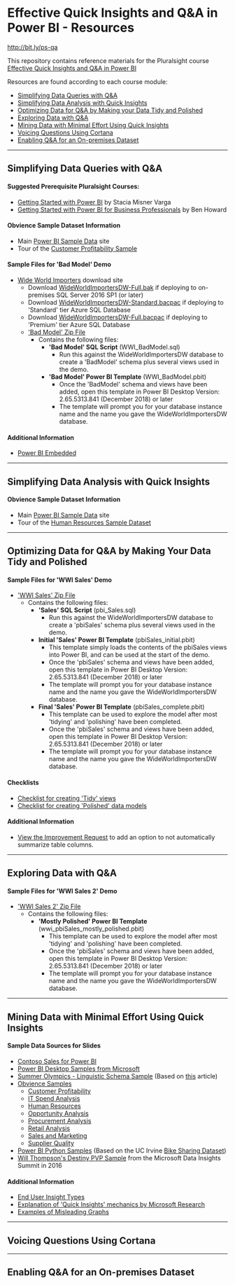# Effective Quick Insights and Q&amp;A in Power BI - Resources

http://bit.ly/ps-qa

This repository contains reference materials for the Pluralsight course [Effective Quick Insights and Q&amp;A in Power BI](https://pluralsight.com)

Resources are found according to each course module:
* [Simplifying Data Queries with Q&A](#simplifying-data-queries-with-qa)
* [Simplifying Data Analysis with Quick Insights](#simplifying-data-analysis-with-quick-insights)
* [Optimizing Data for Q&A by Making your Data Tidy and Polished](#optimizing-data-for-qa-by-making-your-data-tidy-and-polished)
* [Exploring Data with Q&A](#exploring-data-with-qa)
* [Mining Data with Minimal Effort Using Quick Insights](#mining-data-with-minimal-effort-using-quick-insights)
* [Voicing Questions Using Cortana](#voicing-questions-using-cortana)
* [Enabling Q&A for an On-premises Dataset](#enabling-qa-for-an-on-premises-dataset)

***
## Simplifying Data Queries with Q&A
#### Suggested Prerequisite Pluralsight Courses:
* [Getting Started with Power BI](http://bit.ly/getting-started-power-bi) by Stacia Misner Varga
* [Getting Started with Power BI for Business Professionals](http://bit.ly/getting-started-power-bi-business-professionals) by Ben Howard

#### Obvience Sample Dataset Information
* Main [Power BI Sample Data](https://docs.microsoft.com/en-us/power-bi/sample-datasets) site
* Tour of the [Customer Profitability Sample](https://docs.microsoft.com/en-us/power-bi/sample-customer-profitability)

#### Sample Files for 'Bad Model' Demo
* [Wide World Importers](http://bit.ly/WideWorldImporters) download site
	* Download [WideWorldImportersDW-Full.bak](https://github.com/Microsoft/sql-server-samples/releases/download/wide-world-importers-v1.0/WideWorldImportersDW-Full.bak) if deploying to on-premises SQL Server 2016 SP1 (or later)
	* Download [WideWorldImportersDW-Standard.bacpac](https://github.com/Microsoft/sql-server-samples/releases/download/wide-world-importers-v1.0/WideWorldImportersDW-Standard.bacpac) if deploying to 'Standard' tier Azure SQL Database
	* Download [WideWorldImportersDW-Full.bacpac](https://github.com/Microsoft/sql-server-samples/releases/download/wide-world-importers-v1.0/WideWorldImportersDW-Full.bacpac) if deploying to 'Premium' tier Azure SQL Database
	* ['Bad Model' Zip File](https://github.com/Jim-Kay/power-bi-quick-insights-qna/raw/master/Simplifying_Data_Queries_with_Q%26A/WWI_BadModel.zip)
		* Contains the following files:
		   * __'Bad Model' SQL Script__ (WWI_BadModel.sql)
			 * Run this against the WideWorldImportersDW database to create a 'BadModel' schema plus several views used in the demo.
		   * __'Bad Model' Power BI Template__ (WWI_BadModel.pbit)
			 * Once the 'BadModel' schema and views have been added, open this template in Power BI Desktop Version: 2.65.5313.841 (December 2018) or later
			 * The template will prompt you for your database instance name and the name you gave the WideWorldImportersDW database.

 #### Additional Information
   * [Power BI Embedded](http://bit.ly/PowerBI-Embedded)

***
## Simplifying Data Analysis with Quick Insights
#### Obvience Sample Dataset Information
* Main [Power BI Sample Data](https://docs.microsoft.com/en-us/power-bi/sample-datasets) site
* Tour of the [Human Resources Sample Dataset](https://docs.microsoft.com/en-us/power-bi/sample-human-resources)


***
## Optimizing Data for Q&A by Making Your Data Tidy and Polished
#### Sample Files for 'WWI Sales' Demo
* ['WWI Sales' Zip File](https://github.com/Jim-Kay/power-bi-quick-insights-qna/raw/master/Optimizing_Data_for_Q%26A/WWI_Sales.zip)
	* Contains the following files:
		* __'Sales' SQL Script__ (pbi_Sales.sql)
			* Run this against the WideWorldImportersDW database to create a 'pbiSales' schema plus several views used in the demo.
		* __Initial 'Sales' Power BI Template__ (pbiSales_initial.pbit)
			* This template simply loads the contents of the pbiSales views into Power BI, and can be used at the start of the demo.
			* Once the 'pbiSales' schema and views have been added, open this template in Power BI Desktop Version: 2.65.5313.841 (December 2018) or later
			* The template will prompt you for your database instance name and the name you gave the WideWorldImportersDW database.
		* __Final 'Sales' Power BI Template__ (pbiSales_complete.pbit)
			* This template can be used to explore the model after most 'tidying' and 'polishing' have been completed.
			* Once the 'pbiSales' schema and views have been added, open this template in Power BI Desktop Version: 2.65.5313.841 (December 2018) or later
			* The template will prompt you for your database instance name and the name you gave the WideWorldImportersDW database.

#### Checklists
* [Checklist for creating 'Tidy' views](https://gist.github.com/Jim-Kay/2758406ea7146bb7c5ad93f91002f721)
* [Checklist for creating 'Polished' data models](https://gist.github.com/Jim-Kay/7e1d2037bd27cd17508bf7d49da89c1f)

#### Additional Information
* [View the Improvement Request](http://bit.ly/fix-default-summarization) to add an option to not automatically summarize table columns.

***
## Exploring Data with Q&A
#### Sample Files for 'WWI Sales 2' Demo
* ['WWI Sales 2' Zip File](https://github.com/Jim-Kay/power-bi-quick-insights-qna/raw/master/Exploring_Data_with_Q%26A/WWI_Sales_2.zip)
	* Contains the following files:
		* __'Mostly Polished' Power BI Template__ (wwi_pbiSales_mostly_polished.pbit)
			* This template can be used to explore the model after most 'tidying' and 'polishing' have been completed.
			* Once the 'pbiSales' schema and views have been added, open this template in Power BI Desktop Version: 2.65.5313.841 (December 2018) or later
			* The template will prompt you for your database instance name and the name you gave the WideWorldImportersDW database.

***
## Mining Data with Minimal Effort Using Quick Insights
#### Sample Data Sources for Slides
* [Contoso Sales for Power BI](https://www.microsoft.com/en-us/download/details.aspx?id=46801)
* [Power BI Desktop Samples from Microsoft](https://github.com/Microsoft/powerbi-desktop-samples)
* [Summer Olympics - Linguistic Schema Sample](https://go.microsoft.com/fwlink/?linkid=871858) (Based on [this](https://powerbi.microsoft.com/en-us/blog/editing-q-a-linguistic-schemas/) article)
* [Obvience Samples](https://docs.microsoft.com/en-us/power-bi/sample-datasets)
	* [Customer Profitability](https://docs.microsoft.com/en-us/power-bi/sample-customer-profitability)
	* [IT Spend Analysis](https://docs.microsoft.com/en-us/power-bi/sample-it-spend)
	* [Human Resources](https://docs.microsoft.com/en-us/power-bi/sample-human-resources)
	* [Opportunity Analysis](https://docs.microsoft.com/en-us/power-bi/sample-opportunity-analysis)
	* [Procurement Analysis](https://docs.microsoft.com/en-us/power-bi/sample-procurement)
	* [Retail Analysis](https://docs.microsoft.com/en-us/power-bi/sample-retail-analysis)
	* [Sales and Marketing](https://docs.microsoft.com/en-us/power-bi/sample-sales-and-marketing)
	* [Supplier Quality](https://docs.microsoft.com/en-us/power-bi/sample-supplier-quality)
* [Power BI Python Samples](https://powerbi.microsoft.com/en-us/blog/python-visualizations-in-power-bi-service/) (Based on the UC Irvine [Bike Sharing Dataset](https://archive.ics.uci.edu/ml/datasets/Bike+Sharing+Dataset))
* [Will Thompson's Destiny PVP Sample](http://blogs.catapultsystems.com/lclark/archive/2016/04/08/microsoft-data-insights-summit-session-review-will-thompsons-15-weird-tricks-power-bi-desktop-session/) from the Microsoft Data Insights Summit in 2016
	
#### Additional Information
* [End User Insight Types](https://docs.microsoft.com/en-us/power-bi/consumer/end-user-insight-types)
* [Explanation of 'Quick Insights' mechanics by Microsoft Research](https://www.microsoft.com/en-us/research/project/quickinsights)
* [Examples of Misleading Graphs](https://www.statisticshowto.datasciencecentral.com/misleading-graphs)

***
## Voicing Questions Using Cortana

***
## Enabling Q&A for an On-premises Dataset


